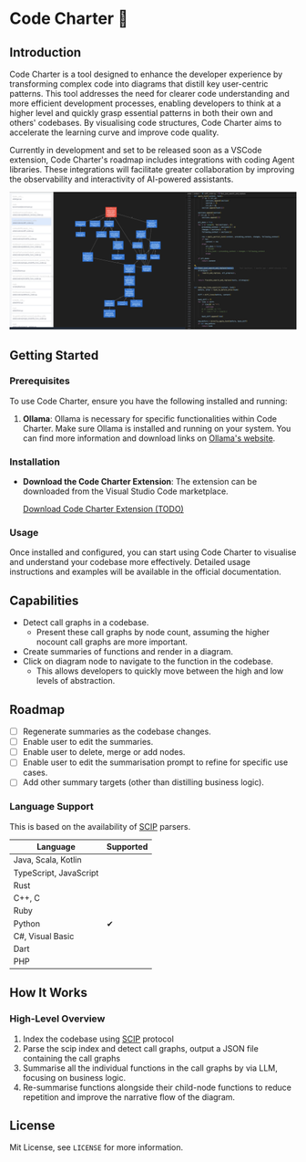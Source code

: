 # Code Charter 🧭

## Introduction

Code Charter is a tool designed to enhance the developer experience by transforming complex code into diagrams that distill key user-centric patterns. This tool addresses the need for clearer code understanding and more efficient development processes, enabling developers to think at a higher level and quickly grasp essential patterns in both their own and others' codebases. By visualising code structures, Code Charter aims to accelerate the learning curve and improve code quality.

Currently in development and set to be released soon as a VSCode extension, Code Charter's roadmap includes integrations with coding Agent libraries. These integrations will facilitate greater collaboration by improving the observability and interactivity of AI-powered assistants.

![screenshot](screenshot.png)

## Getting Started

### Prerequisites

To use Code Charter, ensure you have the following installed and running:

1. **Ollama**: Ollama is necessary for specific functionalities within Code Charter. Make sure Ollama is installed and running on your system. You can find more information and download links on [Ollama's website](https://ollama.com).

### Installation

- **Download the Code Charter Extension**: The extension can be downloaded from the Visual Studio Code marketplace.

   [Download Code Charter Extension (TODO)]()

### Usage

Once installed and configured, you can start using Code Charter to visualise and understand your codebase more effectively. Detailed usage instructions and examples will be available in the official documentation.

## Capabilities

- Detect call graphs in a codebase. 
  - Present these call graphs by node count, assuming the higher nocount call graphs are more important.
- Create summaries of functions and render in a diagram.
- Click on diagram node to navigate to the function in the codebase.
  - This allows developers to quickly move between the high and low levels of abstraction.

## Roadmap

- [ ] Regenerate summaries as the codebase changes.
- [ ] Enable user to edit the summaries.
- [ ] Enable user to delete, merge or add nodes.
- [ ] Enable user to edit the summarisation prompt to refine for specific use cases.
- [ ] Add other summary targets (other than distilling business logic).

### Language Support

This is based on the availability of [SCIP](https://github.com/sourcegraph/scip) parsers.

| Language                    | Supported |
|-----------------------------|-----------|
| Java, Scala, Kotlin         |           |
| TypeScript, JavaScript      |           |
| Rust                        |           |
| C++, C                      |           |
| Ruby                        |           |
| Python                      | ✔         |
| C#, Visual Basic            |           |
| Dart                        |           |
| PHP                         |           |

## How It Works

### High-Level Overview

1. Index the codebase using [SCIP](https://github.com/sourcegraph/scip) protocol
2. Parse the scip index and detect call graphs, output a JSON file containing the call graphs
3. Summarise all the individual functions in the call graphs by via LLM, focusing on business logic.
4. Re-summarise functions alongside their child-node functions to reduce repetition and improve the narrative flow of the diagram.

## License

Mit License, see `LICENSE` for more information.